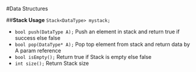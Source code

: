 #Data Structures

##**Stack Usage**
`Stack<DataType> mystack;`

* `bool push(DataType A);` Push an element in stack and return true if success else false
* `bool pop(DataType* A);` Pop top element from stack and return data by A param reference
* `bool isEmpty();` Return true if Stack is empty else false
* `int size();` Return Stack size